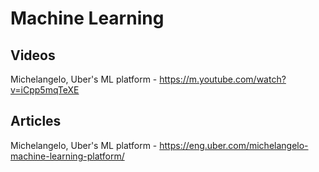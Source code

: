# Machine Learning

## Videos
Michelangelo, Uber's ML platform - https://m.youtube.com/watch?v=iCpp5mqTeXE

## Articles
Michelangelo, Uber's ML platform - https://eng.uber.com/michelangelo-machine-learning-platform/
